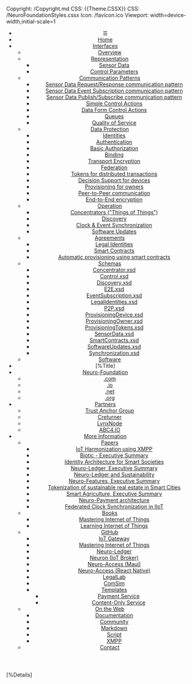 ﻿Copyright: /Copyright.md
CSS: {{Theme.CSSX}}
CSS: /NeuroFoundationStyles.cssx
Icon: /favicon.ico
Viewport: width=device-width,initial-scale=1

<header id="header">
<nav>

* &#9776;
* [Home](/Index.md)
* [Interfaces](#)
	* [Overview](/Overview.md)
	* [Representation](#)
		* [Sensor Data](/SensorData.md)
		* [Control Parameters](/ControlParameters.md)
	* [Communication Patterns](#)
		* [Sensor Data Request/Response communication pattern](/SensorDataRequestResponse.md)
		* [Sensor Data Event Subscription communication pattern](/SensorDataEventSubscription.md)
		* [Sensor Data Publish/Subscribe communication pattern](/SensorDataPublishSubscribe.md)
		* [Simple Control Actions](/ControlSimpleActions.md)
		* [Data Form Control Actions](/ControlDataForm.md)
		* [Queues](#)
		* [Quality of Service](#)
	* [Data Protection](#)
		* [Identities](/Identities.md)
		* [Authentication](/Authentication.md)
		* [Basic Authorization](/Authorization.md)
		* [Binding](/Binding.md)
		* [Transport Encryption](/TransportEncryption.md)
		* [Federation](/Federation.md)
		* [Tokens for distributed transactions](/Tokens.md)
		* [Decision Support for devices](/DecisionSupport.md)
		* [Provisioning for owners](/Provisioning.md)
		* [Peer-to-Peer communication](/P2P.md)
		* [End-to-End encryption](/E2E.md)
	* [Operation](#)
		* [Concentrators ("Things of Things")](/Concentrator.md)
		* [Discovery](/Discovery.md)
		* [Clock & Event Synchronization](/ClockSynchronization.md)
		* [Software Updates](/SoftwareUpdates.md)
	* [Agreements](#)
		* [Legal Identities](/LegalIdentities.md)
		* [Smart Contracts](/SmartContracts.md)
		* [Automatic provisioning using smart contracts](#)
	* [Schemas](#)
		* [Concentrator.xsd](/Schemas/Concentrator.xsd)
		* [Control.xsd](/Schemas/Control.xsd)
		* [Discovery.xsd](/Schemas/Discovery.xsd)
		* [E2E.xsd](/Schemas/E2E.xsd)
		* [EventSubscription.xsd](/Schemas/EventSubscription.xsd)
		* [LegalIdentities.xsd](/Schemas/LegalIdentities.xsd)
		* [P2P.xsd](/Schemas/P2P.xsd)
		* [ProvisioningDevice.xsd](/Schemas/ProvisioningDevice.xsd)
		* [ProvisioningOwner.xsd](/Schemas/ProvisioningOwner.xsd)
		* [ProvisioningTokens.xsd](/Schemas/ProvisioningTokens.xsd)
		* [SensorData.xsd](/Schemas/SensorData.xsd)
		* [SmartContracts.xsd](/Schemas/SmartContracts.xsd)
		* [SoftwareUpdates.xsd](/Schemas/SoftwareUpdates.xsd)
		* [Synchronization.xsd](/Schemas/Synchronization.xsd)
	* [Software](/Implementations.md)
* [%Title]
* [Neuro-Foundation](#)
	* [\.com](https://neuro-foundation.com/)
	* [\.io](https://neuro-foundation.io/)
	* [\.net](https://neuro-foundation.net/)
	* [\.org](https://neuro-foundation.org/)
* [Partners](#)
	* [Trust Anchor Group](/Partners/TAG/Introduction.md)
	* [Creturner](https://www.creturner.com/)
	* [LynxNode](/Partners/LynxNode/Introduction.md)
	* [ABC4.IO](https://abc4.io/)
* [More Information](#)
	* [Papers](#)
		* [IoT Harmonization using XMPP](/Papers/IoT%20Harmonization%20using%20XMPP.pdf)
		* [Biotic - Executive Summary](/Papers/Biotic%20-%20Executive%20Summary.pdf)
		* [Identity Architecture for Smart Societies](/Papers/Identity%20Architecture%20for%20Smart%20Societies.pdf)
		* [Neuro-Ledger, Executive Summary](/Papers/Neuro-Ledger,%20Executive%20Summary.pdf)
		* [Neuro-Ledger and Sustainability](/Papers/Neuro-Ledger%20and%20Sustainability.pdf)
		* [Neuro-Features, Executive Summary](/Papers/Neuro-Features,%20Executive%20Summary.pdf)
		* [Tokenization of sustainable real estate in Smart Cities](/Papers/Tokenization%20of%20sustainable%20real%20estate%20in%20Smart%20Cities.pdf)
		* [Smart Agriculture, Executive Summary](/Papers/Smart%20Agriculture,%20Executive%20Summary.pdf)
		* [Neuro-Payment architecture](/Papers/Neuro-Payment%20architecture.pdf)
		* [Federated Clock Synchronization in IIoT](/Papers/Federated%20Clock%20Synchronization%20in%20IIoT.pdf)
	* [Books](#)
		* [Mastering Internet of Things](https://www.packtpub.com/en-us/product/mastering-internet-of-things-9781788397483)
		* [Learning Internet of Things](https://www.amazon.com/Learning-Internet-Things-Peter-Waher/dp/1783553537/)
	* [GitHub](https://github.com/Neuro-Foundation)
		* [IoT Gateway](https://github.com/Neuro-Foundation/IoTGateway)
		* [Mastering Internet of Things](https://github.com/Neuro-Foundation/MIoT)
		* [Neuro-Ledger](#)
		* [Neuron (IoT Broker)](#)
		* [Neuro-Access (Maui)](https://github.com/Trust-Anchor-Group/NeuroAccessMaui)
		* [Neuro-Access (React Native)](https://github.com/Trust-Anchor-Group/NeuroAccessReactNative)
		* [LegalLab](https://github.com/Trust-Anchor-Group/LegalLab)
		* [ComSim](https://github.com/Trust-Anchor-Group/ComSim)
		* [Templates](#)
			* [Payment Service](https://github.com/Trust-Anchor-Group/TemplatePaymentService)
			* [Content-Only Service](https://github.com/Trust-Anchor-Group/TemplateContentOnlyPackage)
	* [On the Web](#)
		* [Documentation](https://lab.tagroot.io/Documentation/Index.md)
		* [Community](https://lab.tagroot.io/Community/Index.md)
		* [Markdown](/Markdown.md)
		* [Script](/Script.md)
		* [XMPP](https://xmpp.org/)
	* [Contact](/Feedback.md)

</nav>
</header>
<main>

[%Details]

</main>
